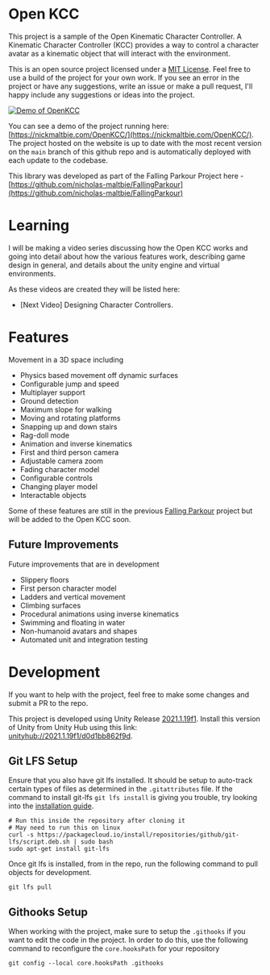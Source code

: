 # Open KCC

This project is a sample of the Open Kinematic Character Controller. A Kinematic Character Controller (KCC) provides a
way to control a character avatar as a kinematic object that will interact with the environment.

This is an open source project licensed under a [MIT License](LICENSE.txt). Feel free to use a build of the project for
your own work. If you see an error in the project or have any suggestions, write an issue or make a pull request, I'll
happy include any suggestions or ideas into the project.

[![Demo of OpenKCC](Demo/sample-kcc.gif)](https://nickmaltbie.com/OpenKCC/)

You can see a demo of the project running here: [https://nickmaltbie.com/OpenKCC/](https://nickmaltbie.com/OpenKCC/).
The project hosted on the website is up to date with the most recent version on the `main` branch of this github repo
and is automatically deployed with each update to the codebase.

This library was developed as part of the Falling Parkour Project here -
[https://github.com/nicholas-maltbie/FallingParkour](https://github.com/nicholas-maltbie/FallingParkour)

# Learning

I will be making a video series discussing how the Open KCC works and going into detail about how the various features
work, describing game design in general, and details about the unity engine and virtual environments.

As these videos are created they will be listed here:
* [Next Video] Designing Character Controllers.

# Features

Movement in a 3D space including
* Physics based movement off dynamic surfaces
* Configurable jump and speed
* Multiplayer support
* Ground detection
* Maximum slope for walking
* Moving and rotating platforms
* Snapping up and down stairs
* Rag-doll mode
* Animation and inverse kinematics
* First and third person camera
* Adjustable camera zoom
* Fading character model
* Configurable controls
* Changing player model
* Interactable objects

Some of these features are still  in the previous
[Falling Parkour](https://github.com/nicholas-maltbie/FallingParkour) project but will be added to the Open KCC soon.

## Future Improvements

Future improvements that are in development
* Slippery floors
* First person character model
* Ladders and vertical movement
* Climbing surfaces
* Procedural animations using inverse kinematics
* Swimming and floating in water
* Non-humanoid avatars and shapes
* Automated unit and integration testing

# Development

If you want to help with the project, feel free to make some changes and submit a PR to the repo.

This project is developed using Unity Release [2021.1.19f1](https://unity3d.com/unity/whats-new/2021.1.19). Install this
version of Unity from Unity Hub using this link:
[unityhub://2021.1.19f1/d0d1bb862f9d](unityhub://2021.1.19f1/d0d1bb862f9d).

## Git LFS Setup

Ensure that you also have git lfs installed. It should be setup to auto-track certain types of files as determined in
the `.gitattributes` file. If the command to install git-lfs `git lfs install` is giving you trouble, try looking into the
[installation guide](https://git-lfs.github.com/).

```
# Run this inside the repository after cloning it
# May need to run this on linux
curl -s https://packagecloud.io/install/repositories/github/git-lfs/script.deb.sh | sudo bash
sudo apt-get install git-lfs
```

Once git lfs is installed, from in the repo, run the following command to pull objects for development.
```
git lfs pull
```

## Githooks Setup

When working with the project, make sure to setup the `.githooks` if you want to edit the code in the project. In order to
do this, use the following command to reconfigure the `core.hooksPath` for your repository 

```
git config --local core.hooksPath .githooks
```
